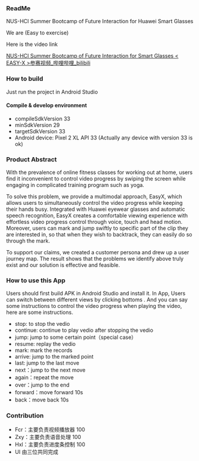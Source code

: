 ### ReadMe

NUS-HCI Summer Bootcamp of Future Interaction for Huawei Smart Glasses

We are <EASY-X> (Easy to exercise)

Here is the video link

[NUS-HCI Summer Bootcamp of Future Interaction for Smart Glasses < EASY-X >参赛视频_哔哩哔哩_bilibili](https://www.bilibili.com/video/BV1iG411x7Cs?share_medium=android&share_plat=android&share_source=QQ&share_tag=s_i×tamp=1656764780&unique_k=BLFgHlM)

### How to build

Just run the project in Android Studio

#### Compile & develop environment

- compileSdkVersion 33
- minSdkVersion 29
- targetSdkVersion 33
- Android device: Pixel 2 XL API 33 (Actually any device with version 33 is ok)

### Product Abstract

With the prevalence of online fitness classes for working out at home, users find it inconvenient to control video progress by swiping the screen while engaging in complicated training program such as yoga.

To solve this problem, we provide a multimodal approach, EasyX, which allows users to simultaneously control the video progress while keeping their hands busy. Integrated with Huawei eyewear glasses and automatic speech recognition, EasyX creates a comfortable viewing experience with effortless video progress control through voice, touch and head motion. Moreover, users can mark and jump swiftly to specific part of the clip they are interested in, so that when they wish to backtrack, they can easily do so through the mark.

To support our claims, we created a customer persona and drew up a user journey map. The result shows that the problems we identify above truly exist and our solution is effective and feasible.

### How to use this App

Users should first build APK in Android Studio and install it. In App, Users can switch between different views by clicking bottoms . And you can say some instructions to control the video progress when playing the video, here are some instructions.

- stop: to stop the vedio
- continue: continue to play vedio after stopping the vedio
- jump: jump to some certain point（special case）
- resume: replay the vedio
- mark: mark the records
- arrive: jump to the marked point
- last: jump to the last move
- next：jump to the next move
- again：repeat the move
- over：jump to the end
- forward：move forward 10s
- back：move back 10s

### Contribution

- Fcr：主要负责视频播放器 100
- Zxy：主要负责语音处理 100
- Hxl：主要负责进度条控制 100
- UI 由三位共同完成